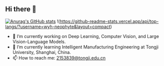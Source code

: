 ## Hi there 👋
[![Anurag's GitHub stats](https://github-readme-stats.vercel.app/api?username=wyh-neophyte)](https://github.com/anuraghazra/github-readme-stats)
!(https://github-readme-stats.vercel.app/api/top-langs/?username=wyh-neophyte&layout=compact)
- 🔭 I’m currently working on Deep Learning, Computer Vision, and Large Vision-Language Models.
- 🌱 I’m currently learning Intelligent Manufacturing Engineering at Tongji University, Shanghai, China.
- 📫 How to reach me: 2153839@tongji.edu.cn


<!--
**wyh-neophyte/wyh-neophyte** is a ✨ _special_ ✨ repository because its `README.md` (this file) appears on your GitHub profile.

Here are some ideas to get you started:

- 🔭 I’m currently working on Deep Learning, Computer Vision, and Large Vision-Language Models.
- 🌱 I’m currently learning ...
- 👯 I’m looking to collaborate on ...
- 🤔 I’m looking for help with ...
- 💬 Ask me about ...
- 📫 How to reach me: ...
- 😄 Pronouns: ...
- ⚡ Fun fact: ...
-->

